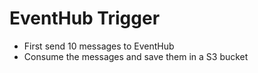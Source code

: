 # EventHub Trigger 
- First send 10 messages to EventHub
- Consume the messages and save them in a S3 bucket
